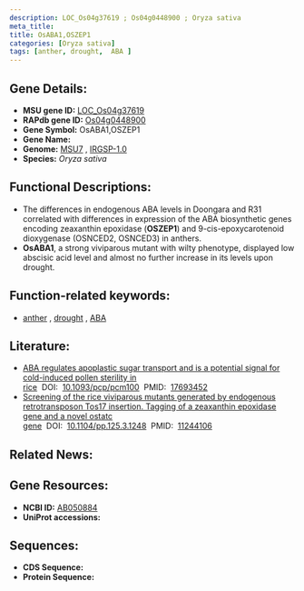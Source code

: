 ```yaml
---
description: LOC_Os04g37619 ; Os04g0448900 ; Oryza sativa
meta_title:
title: OsABA1,OSZEP1
categories: [Oryza sativa]
tags: [anther, drought,  ABA ]
---
```


## Gene Details:
- **MSU gene ID:** [LOC_Os04g37619](http://rice.uga.edu/cgi-bin/ORF_infopage.cgi?orf=LOC_Os04g37619)  
- **RAPdb gene ID:** [Os04g0448900](https://rapdb.dna.affrc.go.jp/locus/?name=Os04g0448900)  
- **Gene Symbol:** OsABA1,OSZEP1
- **Gene Name:**
- **Genome:**  [MSU7](http://rice.uga.edu/)&nbsp;,&nbsp;[IRGSP-1.0](https://rapdb.dna.affrc.go.jp/download/irgsp1.html)
- **Species:** *Oryza sativa*

## Functional Descriptions:
   - The differences in endogenous ABA levels in Doongara and R31 correlated with differences in expression of the ABA biosynthetic genes encoding zeaxanthin epoxidase (**OSZEP1**) and 9-cis-epoxycarotenoid dioxygenase (OSNCED2, OSNCED3) in anthers.
   - **OsABA1**, a strong viviparous mutant with wilty phenotype, displayed low abscisic acid level and almost no further increase in its levels upon drought.

## Function-related keywords:
   - [anther](/tags/anther/)&nbsp;,&nbsp;[drought](/tags/drought/)&nbsp;,&nbsp;[ABA](/tags/ABA/)

## Literature:
   - [ABA regulates apoplastic sugar transport and is a potential signal for cold-induced pollen sterility in rice](https://www.doi.org/10.1093/pcp/pcm100)&nbsp;&nbsp;DOI:&nbsp;&nbsp;[10.1093/pcp/pcm100](https://www.doi.org/10.1093/pcp/pcm100)&nbsp;&nbsp;PMID:&nbsp;&nbsp;[17693452](https://pubmed.ncbi.nlm.nih.gov/17693452/)
   - [Screening of the rice viviparous mutants generated by endogenous retrotransposon Tos17 insertion. Tagging of a zeaxanthin epoxidase gene and a novel ostatc gene](https://www.doi.org/10.1104/pp.125.3.1248)&nbsp;&nbsp;DOI:&nbsp;&nbsp;[10.1104/pp.125.3.1248](https://www.doi.org/10.1104/pp.125.3.1248)&nbsp;&nbsp;PMID:&nbsp;&nbsp;[11244106](https://pubmed.ncbi.nlm.nih.gov/11244106/)

## Related News:

## Gene Resources:
- **NCBI ID:**  [AB050884](http://www.ncbi.nlm.nih.gov/nuccore/AB050884)
- **UniProt accessions:** [](https://www.uniprot.org/uniprotkb//entry)

## Sequences:
- **CDS Sequence:**
- **Protein Sequence:**
